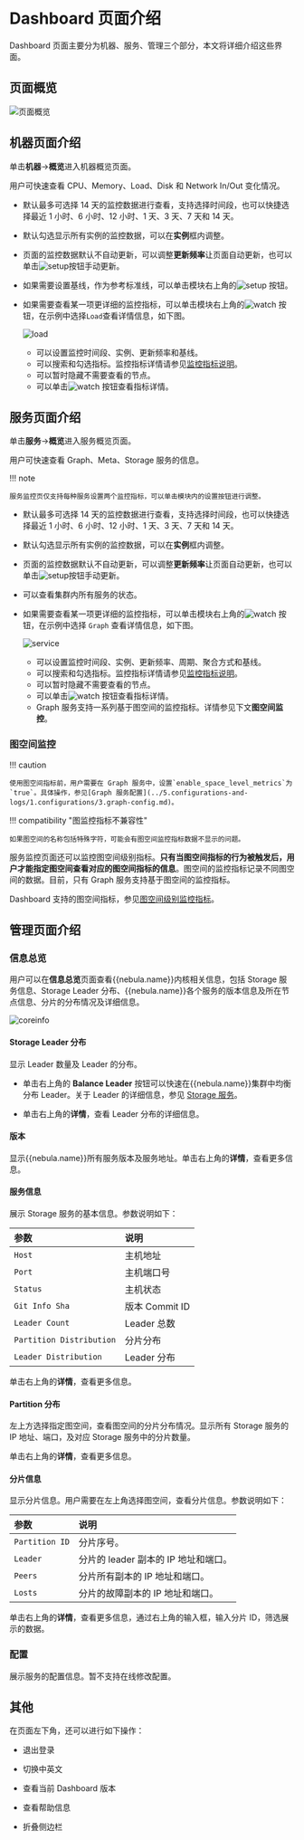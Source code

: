 # Dashboard 页面介绍

Dashboard 页面主要分为机器、服务、管理三个部分，本文将详细介绍这些界面。

## 页面概览

![页面概览](https://docs-cdn.nebula-graph.com.cn/figures/overview1-221103-cn.png)

## 机器页面介绍

单击**机器**->**概览**进入机器概览页面。

用户可快速查看 CPU、Memory、Load、Disk 和 Network In/Out 变化情况。

- 默认最多可选择 14 天的监控数据进行查看，支持选择时间段，也可以快捷选择最近 1 小时、6 小时、12 小时、1 天、3 天、7 天和 14 天。
- 默认勾选显示所有实例的监控数据，可以在**实例**框内调整。
- 页面的监控数据默认不自动更新，可以调整**更新频率**让页面自动更新，也可以单击![setup](https://docs-cdn.nebula-graph.com.cn/figures/refresh-220616.png)按钮手动更新。
- 如果需要设置基线，作为参考标准线，可以单击模块右上角的![setup](https://docs-cdn.nebula-graph.com.cn/figures/Setup_cn.png) 按钮。
- 如果需要查看某一项更详细的监控指标，可以单击模块右上角的![watch](https://docs-cdn.nebula-graph.com.cn/figures/watch_cn.png) 按钮，在示例中选择`Load`查看详情信息，如下图。

    ![load](https://docs-cdn.nebula-graph.com.cn/figures/ds-load-220913-cn.png)
    
  - 可以设置监控时间段、实例、更新频率和基线。
  - 可以搜索和勾选指标。监控指标详情请参见[监控指标说明](6.monitor-parameter.md)。
  - 可以暂时隐藏不需要查看的节点。
  - 可以单击![watch](https://docs-cdn.nebula-graph.com.cn/figures/watch_cn.png) 按钮查看指标详情。

## 服务页面介绍

单击**服务**->**概览**进入服务概览页面。

用户可快速查看 Graph、Meta、Storage 服务的信息。

!!! note

    服务监控页仅支持每种服务设置两个监控指标，可以单击模块内的设置按钮进行调整。

- 默认最多可选择 14 天的监控数据进行查看，支持选择时间段，也可以快捷选择最近 1 小时、6 小时、12 小时、1 天、3 天、7 天和 14 天。
- 默认勾选显示所有实例的监控数据，可以在**实例**框内调整。
- 页面的监控数据默认不自动更新，可以调整**更新频率**让页面自动更新，也可以单击![setup](https://docs-cdn.nebula-graph.com.cn/figures/refresh-220616.png)按钮手动更新。
- 可以查看集群内所有服务的状态。
- 如果需要查看某一项更详细的监控指标，可以单击模块右上角的![watch](https://docs-cdn.nebula-graph.com.cn/figures/watch_cn.png) 按钮，在示例中选择 `Graph` 查看详情信息，如下图。

   ![service](https://docs-cdn.nebula-graph.com.cn/figures/ds-graph-220913-cn.png)
   
  - 可以设置监控时间段、实例、更新频率、周期、聚合方式和基线。
  - 可以搜索和勾选指标。监控指标详情请参见[监控指标说明](6.monitor-parameter.md)。
  - 可以暂时隐藏不需要查看的节点。
  - 可以单击![watch](https://docs-cdn.nebula-graph.com.cn/figures/watch_cn.png) 按钮查看指标详情。
  - Graph 服务支持一系列基于图空间的监控指标。详情参见下文**图空间监控**。

### 图空间监控

!!! caution

    使用图空间指标前，用户需要在 Graph 服务中，设置`enable_space_level_metrics`为`true`。具体操作，参见[Graph 服务配置](../5.configurations-and-logs/1.configurations/3.graph-config.md)。

!!! compatibility "图监控指标不兼容性"

    如果图空间的名称包括特殊字符，可能会有图空间监控指标数据不显示的问题。

服务监控页面还可以监控图空间级别指标。**只有当图空间指标的行为被触发后，用户才能指定图空间查看对应的图空间指标的信息**。图空间的监控指标记录不同图空间的数据。目前，只有 Graph 服务支持基于图空间的监控指标。

Dashboard 支持的图空间指标，参见[图空间级别监控指标](6.monitor-parameter.md)。

## 管理页面介绍

### 信息总览

用户可以在**信息总览**页面查看{{nebula.name}}内核相关信息，包括 Storage 服务信息、Storage Leader 分布、{{nebula.name}}各个服务的版本信息及所在节点信息、分片的分布情况及详细信息。

![coreinfo](https://docs-cdn.nebula-graph.com.cn/figures/clustercore-info_2022-04-11_cn.png)

#### Storage Leader 分布

显示 Leader 数量及 Leader 的分布。

- 单击右上角的 **Balance Leader** 按钮可以快速在{{nebula.name}}集群中均衡分布 Leader。关于 Leader 的详细信息，参见 [Storage 服务](../1.introduction/3.nebula-graph-architecture/4.storage-service.md)。

- 单击右上角的**详情**，查看 Leader 分布的详细信息。

#### 版本

显示{{nebula.name}}所有服务版本及服务地址。单击右上角的**详情**，查看更多信息。

#### 服务信息

展示 Storage 服务的基本信息。参数说明如下：

| 参数 | 说明 |
| :--- | :--- |
| `Host` | 主机地址 |
| `Port` | 主机端口号 |
| `Status` | 主机状态 |
| `Git Info Sha` | 版本 Commit ID |
| `Leader Count` | Leader 总数 |
| `Partition Distribution` | 分片分布 |
| `Leader Distribution` | Leader 分布 |

单击右上角的**详情**，查看更多信息。

#### Partition 分布

左上方选择指定图空间，查看图空间的分片分布情况。显示所有 Storage 服务的 IP 地址、端口，及对应 Storage 服务中的分片数量。

单击右上角的**详情**，查看更多信息。

#### 分片信息

显示分片信息。用户需要在左上角选择图空间，查看分片信息。参数说明如下：

|参数|说明|
|:---|:---|
|`Partition ID`|分片序号。|
|`Leader`|分片的 leader 副本的 IP 地址和端口。|
|`Peers`|分片所有副本的 IP 地址和端口。|
|`Losts`|分片的故障副本的 IP 地址和端口。|

单击右上角的**详情**，查看更多信息，通过右上角的输入框，输入分片 ID，筛选展示的数据。

### 配置

展示服务的配置信息。暂不支持在线修改配置。

## 其他

在页面左下角，还可以进行如下操作：

- 退出登录

- 切换中英文

- 查看当前 Dashboard 版本

- 查看帮助信息

- 折叠侧边栏
